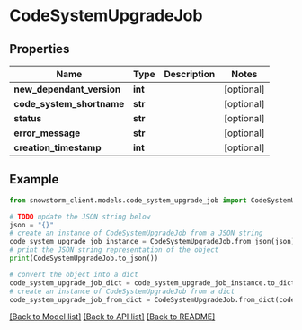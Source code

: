 # CodeSystemUpgradeJob


## Properties

Name | Type | Description | Notes
------------ | ------------- | ------------- | -------------
**new_dependant_version** | **int** |  | [optional] 
**code_system_shortname** | **str** |  | [optional] 
**status** | **str** |  | [optional] 
**error_message** | **str** |  | [optional] 
**creation_timestamp** | **int** |  | [optional] 

## Example

```python
from snowstorm_client.models.code_system_upgrade_job import CodeSystemUpgradeJob

# TODO update the JSON string below
json = "{}"
# create an instance of CodeSystemUpgradeJob from a JSON string
code_system_upgrade_job_instance = CodeSystemUpgradeJob.from_json(json)
# print the JSON string representation of the object
print(CodeSystemUpgradeJob.to_json())

# convert the object into a dict
code_system_upgrade_job_dict = code_system_upgrade_job_instance.to_dict()
# create an instance of CodeSystemUpgradeJob from a dict
code_system_upgrade_job_from_dict = CodeSystemUpgradeJob.from_dict(code_system_upgrade_job_dict)
```
[[Back to Model list]](../README.md#documentation-for-models) [[Back to API list]](../README.md#documentation-for-api-endpoints) [[Back to README]](../README.md)


